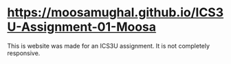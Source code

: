# https://moosamughal.github.io/ICS3U-Assignment-01-Moosa

This is website was made for an ICS3U assignment. It is not completely responsive.
